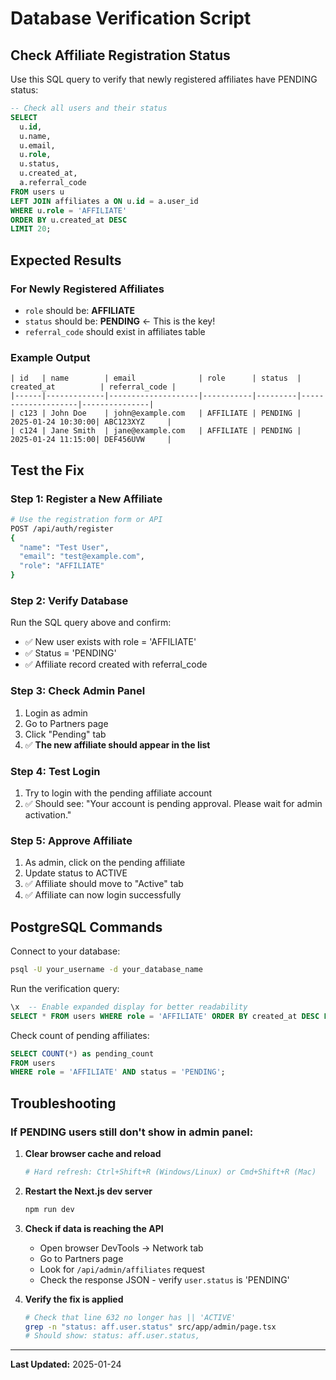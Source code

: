 # Database Verification Script

## Check Affiliate Registration Status

Use this SQL query to verify that newly registered affiliates have PENDING status:

```sql
-- Check all users and their status
SELECT 
  u.id,
  u.name,
  u.email,
  u.role,
  u.status,
  u.created_at,
  a.referral_code
FROM users u
LEFT JOIN affiliates a ON u.id = a.user_id
WHERE u.role = 'AFFILIATE'
ORDER BY u.created_at DESC
LIMIT 20;
```

## Expected Results

### For Newly Registered Affiliates
- `role` should be: **AFFILIATE**
- `status` should be: **PENDING** ← This is the key!
- `referral_code` should exist in affiliates table

### Example Output
```
| id   | name        | email              | role      | status  | created_at          | referral_code |
|------|-------------|--------------------|-----------|---------|--------------------|---------------|
| c123 | John Doe    | john@example.com   | AFFILIATE | PENDING | 2025-01-24 10:30:00| ABC123XYZ     |
| c124 | Jane Smith  | jane@example.com   | AFFILIATE | PENDING | 2025-01-24 11:15:00| DEF456UVW     |
```

## Test the Fix

### Step 1: Register a New Affiliate
```bash
# Use the registration form or API
POST /api/auth/register
{
  "name": "Test User",
  "email": "test@example.com",
  "role": "AFFILIATE"
}
```

### Step 2: Verify Database
Run the SQL query above and confirm:
- ✅ New user exists with role = 'AFFILIATE'
- ✅ Status = 'PENDING'
- ✅ Affiliate record created with referral_code

### Step 3: Check Admin Panel
1. Login as admin
2. Go to Partners page
3. Click "Pending" tab
4. ✅ **The new affiliate should appear in the list**

### Step 4: Test Login
1. Try to login with the pending affiliate account
2. ✅ Should see: "Your account is pending approval. Please wait for admin activation."

### Step 5: Approve Affiliate
1. As admin, click on the pending affiliate
2. Update status to ACTIVE
3. ✅ Affiliate should move to "Active" tab
4. ✅ Affiliate can now login successfully

## PostgreSQL Commands

Connect to your database:
```bash
psql -U your_username -d your_database_name
```

Run the verification query:
```sql
\x  -- Enable expanded display for better readability
SELECT * FROM users WHERE role = 'AFFILIATE' ORDER BY created_at DESC LIMIT 5;
```

Check count of pending affiliates:
```sql
SELECT COUNT(*) as pending_count 
FROM users 
WHERE role = 'AFFILIATE' AND status = 'PENDING';
```

## Troubleshooting

### If PENDING users still don't show in admin panel:

1. **Clear browser cache and reload**
   ```bash
   # Hard refresh: Ctrl+Shift+R (Windows/Linux) or Cmd+Shift+R (Mac)
   ```

2. **Restart the Next.js dev server**
   ```bash
   npm run dev
   ```

3. **Check if data is reaching the API**
   - Open browser DevTools → Network tab
   - Go to Partners page
   - Look for `/api/admin/affiliates` request
   - Check the response JSON - verify `user.status` is 'PENDING'

4. **Verify the fix is applied**
   ```bash
   # Check that line 632 no longer has || 'ACTIVE'
   grep -n "status: aff.user.status" src/app/admin/page.tsx
   # Should show: status: aff.user.status,
   ```

---

**Last Updated:** 2025-01-24
